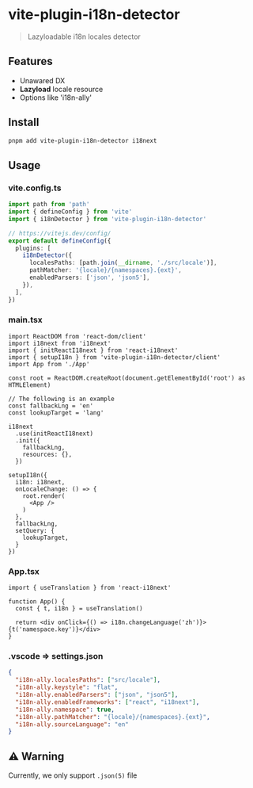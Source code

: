 # vite-plugin-i18n-detector

> Lazyloadable i18n locales detector

## Features

- Unawared DX
- **Lazyload** locale resource
- Options like 'i18n-ally'

## Install

```bash
pnpm add vite-plugin-i18n-detector i18next
```

## Usage

### vite.config.ts
```ts
import path from 'path'
import { defineConfig } from 'vite'
import { i18nDetector } from 'vite-plugin-i18n-detector'

// https://vitejs.dev/config/
export default defineConfig({
  plugins: [
    i18nDetector({
      localesPaths: [path.join(__dirname, './src/locale')],
      pathMatcher: '{locale}/{namespaces}.{ext}',
      enabledParsers: ['json', 'json5'],
    }),
  ],
})

```

### main.tsx

```tsx
import ReactDOM from 'react-dom/client'
import i18next from 'i18next'
import { initReactI18next } from 'react-i18next'
import { setupI18n } from 'vite-plugin-i18n-detector/client'
import App from './App'

const root = ReactDOM.createRoot(document.getElementById('root') as HTMLElement)

// The following is an example
const fallbackLng = 'en'
const lookupTarget = 'lang'

i18next
  .use(initReactI18next)
  .init({
    fallbackLng,
    resources: {},
  })

setupI18n({
  i18n: i18next,
  onLocaleChange: () => {
    root.render(
      <App />
    )
  },
  fallbackLng,
  setQuery: {
    lookupTarget,
  }
})

```

### App.tsx

```tsx
import { useTranslation } from 'react-i18next'

function App() {
  const { t, i18n } = useTranslation()

  return <div onClick={() => i18n.changeLanguage('zh')}>{t('namespace.key')}</div>
}
```


### .vscode => settings.json
``` json
{
  "i18n-ally.localesPaths": ["src/locale"],
  "i18n-ally.keystyle": "flat",
  "i18n-ally.enabledParsers": ["json", "json5"],
  "i18n-ally.enabledFrameworks": ["react", "i18next"],
  "i18n-ally.namespace": true,
  "i18n-ally.pathMatcher": "{locale}/{namespaces}.{ext}",
  "i18n-ally.sourceLanguage": "en"
}
```


## ⚠️ Warning

Currently, we only support `.json(5)` file
